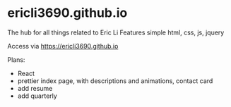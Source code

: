 # ericli3690.github.io
The hub for all things related to Eric Li
Features simple html, css, js, jquery

Access via https://ericli3690.github.io

Plans:
- React
- prettier index page, with descriptions and animations, contact card
- add resume
- add quarterly
